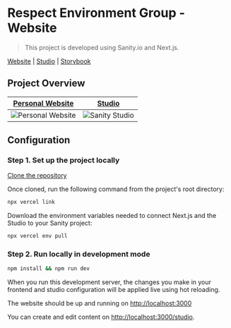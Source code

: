 # Respect Environment Group - Website

> This project is developed using Sanity.io and Next.js.

[Website](https://reg-website.vercel.app/) | [Studio](https://reg-website.vercel.app/studio) | [Storybook](https://main--65ff5460db6da88bf739e2ca.chromatic.com/)

## Project Overview

| [Personal Website](https://reg-website.vercel.app/)                                                | [Studio](https://reg-website.vercel.app/studio)                                                 |
| ------------------------------------------------------------------------------------------------------------------------- | ---------------------------------------------------------------------------------------------------------------------- |
| ![Personal Website](https://user-images.githubusercontent.com/6951139/206395107-e58a796d-13a9-400a-94b6-31cb5df054ab.png) | ![Sanity Studio](https://user-images.githubusercontent.com/6951139/206395521-8a5f103d-4a0c-4da8-aff5-d2a1961fb2c0.png) |



## Configuration

### Step 1. Set up the project locally

[Clone the repository](https://docs.github.com/en/repositories/creating-and-managing-repositories/cloning-a-repository)

Once cloned, run the following command from the project's root directory:

```bash
npx vercel link
```

Download the environment variables needed to connect Next.js and the Studio to your Sanity project:

```bash
npx vercel env pull
```

### Step 2. Run locally in development mode

```bash
npm install && npm run dev
```

When you run this development server, the changes you make in your frontend and studio configuration will be applied live using hot reloading.

The website should be up and running on [http://localhost:3000](http://localhost:3000) 

You can create and edit content on [http://localhost:3000/studio](http://localhost:3000/studio).
